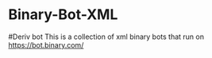 # Binary-Bot-XML 
#Deriv bot
This is  a collection of xml binary bots that run on https://bot.binary.com/
